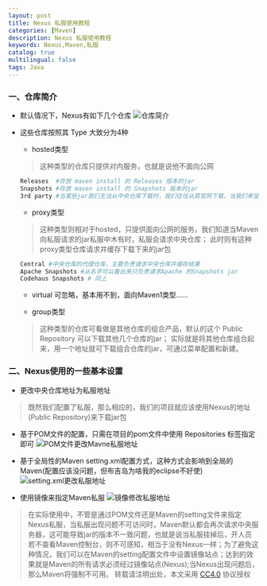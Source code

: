 ```yaml
---
layout: post
title: Nexus 私服使用教程
categories: [Maven]
description: Nexus 私服使用教程
keywords: Nexus,Maven,私服
catalog: true
multilingual: false
tags: Java
---
```


### 一、仓库简介

- 默认情况下，Nexus有如下几个仓库
![仓库简介](https://mritd.oss.link/markdown/Maven-Nexus-allRepository-1024x286.png)

<!--more-->

- 这些仓库按照其 Type 大致分为4种
  - hosted类型
  > 这种类型的仓库只提供对内服务，也就是说他不面向公网
  ``` bash
  Releases  #存放 maven install 的 Releases 版本的jar
  Snapshots #存放 maven install 的 Snapshots 版本的jar
  3rd party #当某些jar我们无法从中央仓库下载时，我们往往从其官网下载，当我们希望此种jar也被Nexus管理时，则需要手动将其上传至此仓库，并定义坐标
  ```
  - proxy类型
  > 这种类型则相对于hosted，只提供面向公网的服务，我们知道当Maven向私服请求的jar私服中木有时，私服会请求中央仓库；
  > 此时则有这种proxy类型仓库请求并缓存下载下来的jar包
  ``` bash
  Central #中央仓库的代理仓库，主要负责请求中央仓库并缓存结果
  Apache Snapshots #从名字可以看出来只负责请求Apache 的Snapshots jar
  Codehaus Snapshots # 同上
  ```

  - virtual 可忽略，基本用不到，面向Maven1类型......

  - group类型
  > 这种类型的仓库可看做是其他仓库的组合产品，默认的这个 Public Repository 可以下载其他几个仓库的jar；
  > 实际就是将其他仓库组合起来，用一个地址就可下载组合仓库的jar，可通过菜单配置和新建。

### 二、Nexus使用的一些基本设置

- 更改中央仓库地址为私服地址
> 既然我们配置了私服，那么相应的，我们的项目就应该使用Nexus的地址(Public Repository)来下载jar包

  - 基于POM文件的配置，只需在项目的pom文件中使用 Repositories 标签指定即可
  ![POM文件更改Mavne私服地址](https://mritd.oss.link/markdown/Maven-Nexus-setRepository1.png)

  - 基于全局性的Maven setting.xml配置方式，这种方式会影响到全局的Maven(配置应该没问题，但布吉岛为啥我的eclipse不好使)
  ![setting.xml更改私服地址](https://mritd.oss.link/markdown/Maven-Nexus-settingnexus.png)

  - 使用镜像来指定Maven私服
  ![镜像修改私服地址](https://mritd.oss.link/markdown/Maven-Nexus-Mirror.png)
  > 在实际使用中，不管是通过POM文件还是Maven的setting文件来指定Nexus私服，当私服出现问题不可访问时，Maven默认都会再次请求中央服务器，这可能导致jar的版本不一致问题，也就是说当私服挂掉后，开人员若不查看Maven控制台，则不可感知，相当于没有Nexus一样；为了避免这种情况，我们可以在Maven的setting配置文件中设置镜像站点；达到的效果就是Maven的所有请求必须经过镜像站点(Nexus);当Nexus出现问题后，那么Maven将强制不可用。
转载请注明出处，本文采用 [CC4.0](http://creativecommons.org/licenses/by-nc-nd/4.0/) 协议授权
